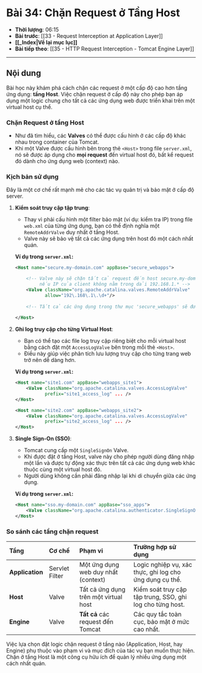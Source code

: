 # Bài 34: Chặn Request ở Tầng Host

- **Thời lượng**: 06:15
- **Bài trước**: [[33 - Request Interception at Application Layer]]
- **[[_Index|Về lại mục lục]]**
- **Bài tiếp theo**: [[35 - HTTP Request Interception - Tomcat Engine Layer]]

---

## Nội dung

Bài học này khám phá cách chặn các request ở một cấp độ cao hơn tầng ứng dụng: **tầng Host**. Việc chặn request ở cấp độ này cho phép bạn áp dụng một logic chung cho tất cả các ứng dụng web được triển khai trên một virtual host cụ thể.

### Chặn Request ở tầng Host

-   Như đã tìm hiểu, các **Valves** có thể được cấu hình ở các cấp độ khác nhau trong container của Tomcat.
-   Khi một Valve được cấu hình bên trong thẻ `<Host>` trong file `server.xml`, nó sẽ được áp dụng cho **mọi request** đến virtual host đó, bất kể request đó dành cho ứng dụng web (context) nào.

### Kịch bản sử dụng

Đây là một cơ chế rất mạnh mẽ cho các tác vụ quản trị và bảo mật ở cấp độ server.

1.  **Kiểm soát truy cập tập trung**:
    -   Thay vì phải cấu hình một filter bảo mật (ví dụ: kiểm tra IP) trong file `web.xml` của từng ứng dụng, bạn có thể định nghĩa một `RemoteAddrValve` duy nhất ở tầng Host.
    -   Valve này sẽ bảo vệ tất cả các ứng dụng trên host đó một cách nhất quán.

    **Ví dụ trong `server.xml`:**
    ```xml
    <Host name="secure.my-domain.com" appBase="secure_webapps">
    
        <!-- Valve này sẽ chặn tất cả request đến host secure.my-domain.com
             nếu IP của client không nằm trong dải 192.168.1.* -->
        <Valve className="org.apache.catalina.valves.RemoteAddrValve"
               allow="192\.168\.1\.\d+"/>
               
        <!-- Tất cả các ứng dụng trong thư mục 'secure_webapps' sẽ được bảo vệ -->
        
    </Host>
    ```

2.  **Ghi log truy cập cho từng Virtual Host**:
    -   Bạn có thể tạo các file log truy cập riêng biệt cho mỗi virtual host bằng cách đặt một `AccessLogValve` bên trong mỗi thẻ `<Host>`.
    -   Điều này giúp việc phân tích lưu lượng truy cập cho từng trang web trở nên dễ dàng hơn.

    **Ví dụ trong `server.xml`:**
    ```xml
    <Host name="site1.com" appBase="webapps_site1">
        <Valve className="org.apache.catalina.valves.AccessLogValve"
               prefix="site1_access_log" ... />
    </Host>
    
    <Host name="site2.com" appBase="webapps_site2">
        <Valve className="org.apache.catalina.valves.AccessLogValve"
               prefix="site2_access_log" ... />
    </Host>
    ```

3.  **Single Sign-On (SSO)**:
    -   Tomcat cung cấp một `SingleSignOn` Valve.
    -   Khi được đặt ở tầng Host, valve này cho phép người dùng đăng nhập một lần và được tự động xác thực trên tất cả các ứng dụng web khác thuộc cùng một virtual host đó.
    -   Người dùng không cần phải đăng nhập lại khi di chuyển giữa các ứng dụng.

    **Ví dụ trong `server.xml`:**
    ```xml
    <Host name="sso.my-domain.com" appBase="sso_apps">
        <Valve className="org.apache.catalina.authenticator.SingleSignOn" />
    </Host>
    ```

### So sánh các tầng chặn request

| Tầng | Cơ chế | Phạm vi | Trường hợp sử dụng |
| :--- | :--- | :--- | :--- |
| **Application** | Servlet Filter | Một ứng dụng web duy nhất (context) | Logic nghiệp vụ, xác thực, ghi log cho ứng dụng cụ thể. |
| **Host** | Valve | Tất cả ứng dụng trên một virtual host | Kiểm soát truy cập tập trung, SSO, ghi log cho từng host. |
| **Engine** | Valve | **Tất cả** các request đến Tomcat | Các quy tắc toàn cục, bảo mật ở mức cao nhất. |

Việc lựa chọn đặt logic chặn request ở tầng nào (Application, Host, hay Engine) phụ thuộc vào phạm vi và mục đích của tác vụ bạn muốn thực hiện. Chặn ở tầng Host là một công cụ hữu ích để quản lý nhiều ứng dụng một cách nhất quán.
